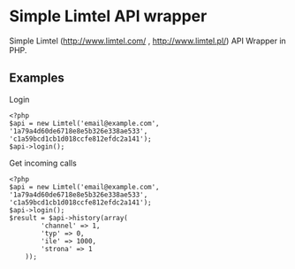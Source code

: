 Simple Limtel API wrapper
==================

Simple Limtel (http://www.limtel.com/ , http://www.limtel.pl/) API Wrapper in PHP.


Examples
--------

Login

	<?php
	$api = new Limtel('email@example.com', '1a79a4d60de6718e8e5b326e338ae533', 'c1a59bcd1cb1d018ccfe812efdc2a141');
	$api->login();

Get incoming calls

	<?php
	$api = new Limtel('email@example.com', '1a79a4d60de6718e8e5b326e338ae533', 'c1a59bcd1cb1d018ccfe812efdc2a141');
	$api->login();
	$result = $api->history(array(
			'channel' => 1, 
			'typ' => 0, 
			'ile' => 1000, 
			'strona' => 1
		));
